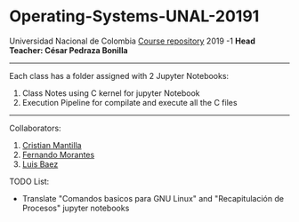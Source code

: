 # Operating-Systems-UNAL-20191

Universidad Nacional de Colombia
[Course repository](https://github.com/capedrazab/os-20191/wiki) 2019 -1 **Head Teacher: César Pedraza Bonilla**

-----------------------

Each class has a folder assigned with 2 Jupyter Notebooks:

1) Class Notes using C kernel for jupyter Notebook
2) Execution Pipeline for compilate and execute all the C files

-----------------------

Collaborators:

1) [Cristian Mantilla](https://github.com/chrisis14240)
2) [Fernando Morantes](https://github.com/FernandoMorantes)
3) [Luis Baez](https://github.com/lmbaeza)


TODO List:

- Translate "Comandos basicos para GNU Linux" and "Recapitulación de Procesos" jupyter notebooks
